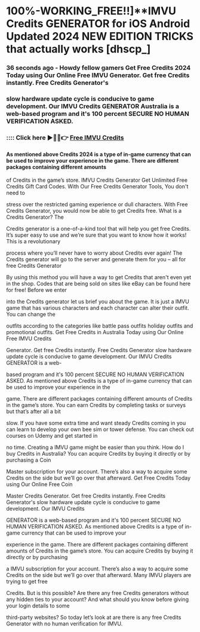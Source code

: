 # 100%-WORKING_FREE!!]**IMVU Credits GENERATOR for iOS Android Updated 2024 NEW EDITION TRICKS that actually works [dhscp_]

### 36 seconds ago - Howdy fellow gamers Get Free Credits 2024 Today using Our Online Free IMVU Generator. Get free Credits instantly. Free Credits Generator's 

### slow hardware update cycle is conducive to game development. Our IMVU Credits GENERATOR Australia is a web-based program and it's 100 percent SECURE NO HUMAN VERIFICATION ASKED.



### :::: Click here ►🔴✅👉 <a href="https://lookerstudio.google.com/s/vFvbRIrjDT0">Free IMVU Credits</a>



#### As mentioned above Credits 2024 is a type of in-game currency that can be used to improve your experience in the game. There are different packages containing different amounts 

of Credits in the game’s store. IMVU Credits Generator Get Unlimited Free Credits Gift Card Codes. With Our Free Credits Generator Tools, You don't need to 

stress over the restricted gaming experience or dull characters. With Free Credits Generator, you would now be able to get Credits free. What is a Credits Generator? The 

Credits generator is a one-of-a-kind tool that will help you get free Credits. It’s super easy to use and we’re sure that you want to know how it works! This is a revolutionary 

process where you’ll never have to worry about Credits ever again! The Credits generator will go to the server and generate them for you – all for free Credits Generator 

By using this method you will have a way to get Credits that aren't even yet in the shop. Codes that are being sold on sites like eBay can be found here for free! Before we enter 

into the Credits generator let us brief you about the game. It is just a IMVU game that has various characters and each character can alter their outfit. You can change the 

outfits according to the categories like battle pass outfits holiday outfits and promotional outfits. Get Free Credits in Australia Today using Our Online Free IMVU Credits 

Generator. Get free Credits instantly. Free Credits Generator slow hardware update cycle is conducive to game development. Our IMVU Credits GENERATOR is a web-

based program and it's 100 percent SECURE NO HUMAN VERIFICATION ASKED. As mentioned above Credits is a type of in-game currency that can be used to improve your experience in the 

game. There are different packages containing different amounts of Credits in the game’s store. You can earn Credits by completing tasks or surveys but that’s after all a bit 

slow. If you have some extra time and want steady Credits coming in you can learn to develop your own bee sim or tower defense. You can check out courses on Udemy and get started in 

no time. Creating a IMVU game might be easier than you think. How do I buy Credits in Australia? You can acquire Credits by buying it directly or by purchasing a Coin 

Master subscription for your account. There’s also a way to acquire some Credits on the side but we’ll go over that afterward. Get Free Credits Today using Our Online Free Coin 

Master Credits Generator. Get free Credits instantly. Free Credits Generator's slow hardware update cycle is conducive to game development. Our IMVU Credits 

GENERATOR is a web-based program and it's 100 percent SECURE NO HUMAN VERIFICATION ASKED. As mentioned above Credits is a type of in-game currency that can be used to improve your 

experience in the game. There are different packages containing different amounts of Credits in the game’s store. You can acquire Credits by buying it directly or by purchasing 

a IMVU subscription for your account. There’s also a way to acquire some Credits on the side but we’ll go over that afterward. Many IMVU players are trying to get free 

Credits. But is this possible? Are there any free Credits generators without any hidden ties to your account? And what should you know before giving your login details to some 

third-party websites? So today let’s look at are there is any free Credits Generator with no human verification for IMVU.


